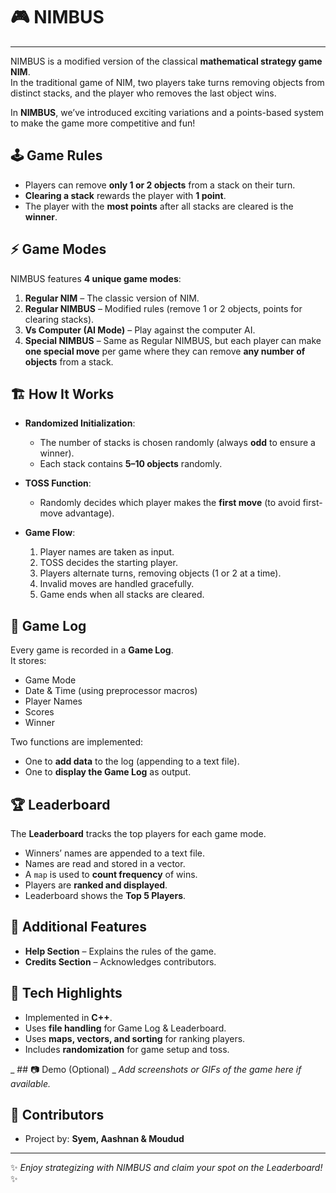 # 🎮 NIMBUS  
---
NIMBUS is a modified version of the classical **mathematical strategy game NIM**.  
In the traditional game of NIM, two players take turns removing objects from distinct stacks, and the player who removes the last object wins.  

In **NIMBUS**, we’ve introduced exciting variations and a points-based system to make the game more competitive and fun!  


## 🕹️ Game Rules  

- Players can remove **only 1 or 2 objects** from a stack on their turn.  
- **Clearing a stack** rewards the player with **1 point**.  
- The player with the **most points** after all stacks are cleared is the **winner**.  



## ⚡ Game Modes  

NIMBUS features **4 unique game modes**:  

1. **Regular NIM** – The classic version of NIM.  
2. **Regular NIMBUS** – Modified rules (remove 1 or 2 objects, points for clearing stacks).  
3. **Vs Computer (AI Mode)** – Play against the computer AI.  
4. **Special NIMBUS** – Same as Regular NIMBUS, but each player can make **one special move** per game where they can remove **any number of objects** from a stack.  



## 🏗️ How It Works  

- **Randomized Initialization**:  
  - The number of stacks is chosen randomly (always **odd** to ensure a winner).  
  - Each stack contains **5–10 objects** randomly.  

- **TOSS Function**:  
  - Randomly decides which player makes the **first move** (to avoid first-move advantage).  

- **Game Flow**:  
  1. Player names are taken as input.  
  2. TOSS decides the starting player.  
  3. Players alternate turns, removing objects (1 or 2 at a time).  
  4. Invalid moves are handled gracefully.  
  5. Game ends when all stacks are cleared.  



## 📜 Game Log  

Every game is recorded in a **Game Log**.  
It stores:  
- Game Mode  
- Date & Time (using preprocessor macros)  
- Player Names  
- Scores  
- Winner  

Two functions are implemented:  
- One to **add data** to the log (appending to a text file).  
- One to **display the Game Log** as output.  



## 🏆 Leaderboard  

The **Leaderboard** tracks the top players for each game mode.  

- Winners’ names are appended to a text file.  
- Names are read and stored in a vector.  
- A `map` is used to **count frequency** of wins.  
- Players are **ranked and displayed**.  
- Leaderboard shows the **Top 5 Players**.  



## 📖 Additional Features  

- **Help Section** – Explains the rules of the game.  
- **Credits Section** – Acknowledges contributors.  



## 🚀 Tech Highlights  

- Implemented in **C++**.  
- Uses **file handling** for Game Log & Leaderboard.  
- Uses **maps, vectors, and sorting** for ranking players.  
- Includes **randomization** for game setup and toss.  



_ ## 📷 Demo (Optional)  _
_Add screenshots or GIFs of the game here if available._  



## 🤝 Contributors  

- Project by: **Syem, Aashnan & Moudud** 

---

✨ *Enjoy strategizing with NIMBUS and claim your spot on the Leaderboard!* ✨  
